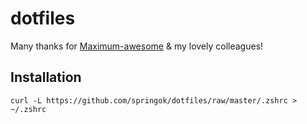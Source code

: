 # dotfiles
Many thanks for [Maximum-awesome](https://github.com/square/maximum-awesome) & my lovely colleagues!

## Installation

`curl -L https://github.com/springok/dotfiles/raw/master/.zshrc > ~/.zshrc`
